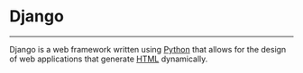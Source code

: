 # Django

---

Django is a web framework written using [Python](/wiki/Python) that allows for the design of web applications that generate [HTML](/wiki/HTML) dynamically.
 